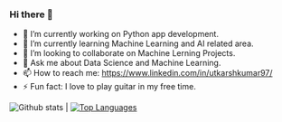 ### Hi there 👋

- 🔭 I’m currently working on Python app development.
- 🌱 I’m currently learning Machine Learning and AI related area.
- 👯 I’m looking to collaborate on Machine Lerning Projects.
- 💬 Ask me about Data Science and Machine Learning.
- 📫 How to reach me: https://www.linkedin.com/in/utkarshkumar97/
- ⚡ Fun fact: I love to play guitar in my free time.

![Github stats](https://github-readme-stats.vercel.app/api?username=Utkarsh4610&show_icons=true&theme=dracula) | [![Top Languages](https://github-readme-stats.vercel.app/api/top-langs/?username=Utkarsh4610&layout=compact)](https://github.com/Utkarsh4610)
